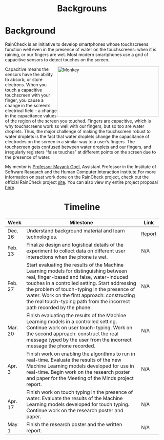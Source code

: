 <h1 align="center"> Backgrouns </h1>

<h1> Background </h1>

RainCheck is an initiative to develop smartphones whose touchscreens function well even in the presence of water on the touchscreens: when it is raining, or our fingers are wet. Most modern smartphones use a grid of capacitive sensors to detect touches on the screen.

<img src="http://www.iphoneinformer.com/wp-content/uploads/2015/11/wet-iPhone-6-2.jpg" alt="Monkey" style="width:332px;height:164px;" align="right">

Capacitive means the sensors have the ability to absorb, or store electrons. When you touch a capacitive touchscreen with your finger, you cause a change in the screen’s electrical field – a change in the capacitance values of the region of the screen you touched. Fingers are capacitive, which is why touchscreens work so well with our fingers, but so too are water droplets. Thus, the major challenge of making the touchscreen robust to water droplets is the fact that water droplets change the capacitance of electrodes on the screen in a similar way to a user’s fingers. The touchscreen gets confused between water droplets and our fingers, and irregularly registers “false touches” at different points on the screen due to the presence of water.

My mentor is [Professor Mayank Goel](https://www.hcii.cmu.edu/people/mayank-goel), Assistant Professor in the Institute of Software Research and the Human Computer Interaction Institute.For more information on past work done on the RainCheck project, check out the official RainCheck project [site](https://ubicomplab.github.io/RainCheck/index.html). You can also view my entire project proposal [here](https://github.com/VivekShankar/VivekShankar.github.io/blob/master/15400ProjectProposalFinal.pdf).

<h1 align="center"> Timeline </h1>

| Week  | Milestone | Link |
| ---  | ---  | ---  | 
| Dec. 16  | Understand background material and learn technologies. | [Report](https://github.com/VivekShankar/VivekShankar.github.io/blob/master/MilestoneReport1.pdf) | 
| Feb. 13  | Finalize design and logistical details of the experiment to collect data on different user interactions when the phone is wet. | N/A | 
| Feb. 27  | Start evaluating the results of the Machine Learning models for distinguishing between real, finger-based and false, water-induced touches in a controlled setting. Start addressing the problem of touch-typing in the presence of water. Work on the first approach: constructing the real touch-typing path from the incorrect path recorded by the phone. | N/A | 
| Mar. 20  | Finish evaluating the results of the Machine Learning models in a controlled setting. Continue work on user touch-typing. Work on the second approach: construct the real message typed by the user from the incorrect message the phone recorded. | N/A | 
| Apr. 3  | Finish work on enabling the algorithms to run in real-time. Evaluate the results of the new Machine Learning models developed for use in real-time. Begin work on the research poster and paper for the Meeting of the Minds project report. | N/A | 
| Apr. 17  | Finish work on touch typing in the presence of water. Evaluate the results of the Machine Learning models developed for touch typing. Continue work on the research poster and paper. | N/A | 
| May 1  | Finish the research poster and the written report. | N/A | 
